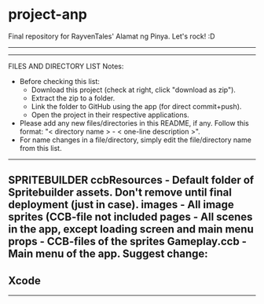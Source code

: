 # project-anp
Final repository for RayvenTales' Alamat ng Pinya. Let's rock! :D 

---------------------------------------------------------------------------------------------------------------------
---------------------------------------------------------------------------------------------------------------------
FILES AND DIRECTORY LIST
Notes: 
* Before checking this list:
  - Download this project (check at right, click "download as zip").
  - Extract the zip to a folder.
  - Link the folder to GitHub using the app (for direct commit+push).
  - Open the project in their respective applications.
* Please add any new files/directories in this README, if any. Follow this format:
    "< directory name > - < one-line description >".
* For name changes in a file/directory, simply edit the file/directory name from this list.
---------------------------------------------------------------------------------------------------------------------
SPRITEBUILDER
ccbResources - Default folder of Spritebuilder assets. Don't remove until final deployment (just in case).
images       - All image sprites (CCB-file not included
pages        - All scenes in the app, except loading screen and main menu
props        - CCB-files of the sprites
Gameplay.ccb - Main menu of the app. Suggest change: 
---------------------------------------------------------------------------------------------------------------------
Xcode
---------------------------------------------------------------------------------------------------------------------
---------------------------------------------------------------------------------------------------------------------
